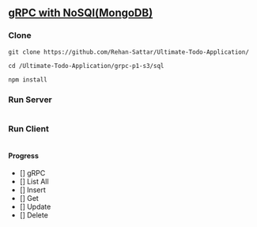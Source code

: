 ## [gRPC with NoSQl(MongoDB)](https://github.com/Rehan-Sattar/Ultimate-Todo-Application/grpc-p1-s3/sql)

### Clone
```
git clone https://github.com/Rehan-Sattar/Ultimate-Todo-Application/

cd /Ultimate-Todo-Application/grpc-p1-s3/sql

npm install
```

### Run Server
```

```
### Run Client
```

```

#### Progress
- [] gRPC
- [] List All
- [] Insert
- [] Get
- [] Update
- [] Delete